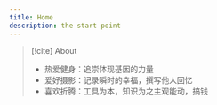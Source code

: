```yaml
---
title: Home
description: the start point
---
```

> [!cite] About
>
> - 热爱健身：追崇体现基因的力量
> - 爱好摄影：记录瞬时的幸福，撰写他人回忆
> - 喜欢折腾：工具为本，知识为之主观能动，搞钱
